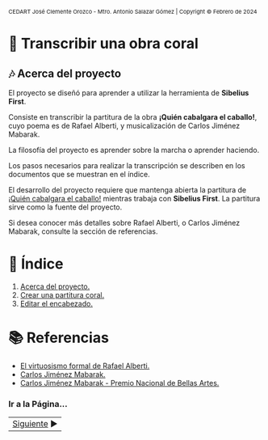 <!-- Header -->
<span style="font-size:11px;">CEDART José Clemente Orozco - Mtro. Antonio Salazar Gómez | Copyright :copyright: Febrero de 2024</span>

# :book: Transcribir una obra coral

## :notes: Acerca del proyecto

El proyecto se diseñó para aprender a utilizar la herramienta de **Sibelius First**.

Consiste en transcribir la partitura de la obra **¡Quién cabalgara el caballo!**, cuyo poema es de Rafael Alberti, y musicalización de Carlos Jiménez Mabarak.

La filosofía del proyecto es aprender sobre la marcha o aprender haciendo.

Los pasos necesarios para realizar la transcripción se describen en los documentos que se muestran en el índice.

El desarrollo del proyecto requiere que mantenga abierta la partitura de [¡Quién cabalgara el caballo!](../../partituras/¡Quien%20cabalgara%20el%20caballo!.pdf) mientras trabaja con **Sibelius First**. La partitura sirve como la fuente del proyecto.

Si desea conocer más detalles sobre Rafael Alberti, o Carlos Jiménez Mabarak, consulte la sección de referencias.

# :bookmark_tabs: Índice

1. [Acerca del proyecto.](./01_acerca_del_proyecto.md)
2. [Crear una partitura coral.](./02_crear_partitura_coral.md)
3. [Editar el encabezado.](./03_editar_encabezado.md)

# :books: Referencias
- [El virtuosismo formal de Rafael Alberti.](https://cdlmadrid.org/wp-content/uploads/2016/02/Generacion27II.pdf)
- [Carlos Jiménez Mabarak.](https://musicaenmexico.com.mx/musica-mexicana/carlos-jimenez-mabarak/)
- [Carlos Jiménez Mabarak - Premio Nacional de Bellas Artes.](https://www.gob.mx/sep/acciones-y-programas/carlos-jimenez-mabarak)


### Ir a la Página...
||
|--:|
|[Siguiente](./02_crear_partitura_coral.md) :arrow_forward:|


